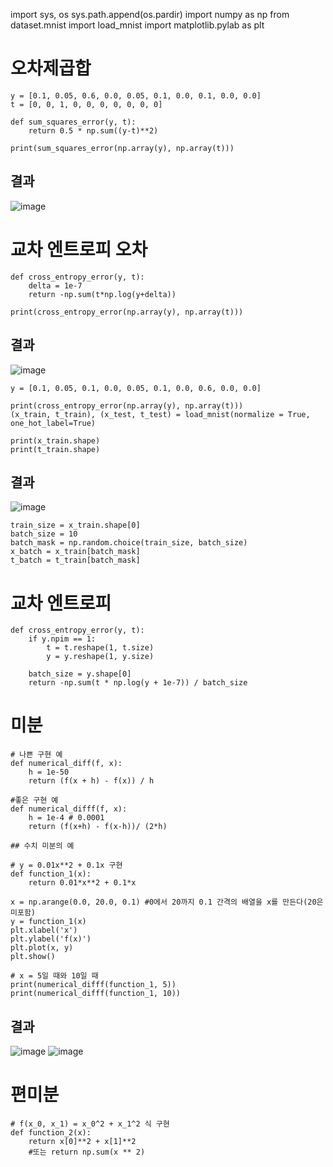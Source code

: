 import sys, os 
sys.path.append(os.pardir)
import numpy as np
from dataset.mnist import load_mnist
import matplotlib.pylab as plt

# 오차제곱합

```
y = [0.1, 0.05, 0.6, 0.0, 0.05, 0.1, 0.0, 0.1, 0.0, 0.0]
t = [0, 0, 1, 0, 0, 0, 0, 0, 0, 0]

def sum_squares_error(y, t):
    return 0.5 * np.sum((y-t)**2)

print(sum_squares_error(np.array(y), np.array(t)))
```
## 결과
![image](https://github.com/user-attachments/assets/75b3976b-4518-417c-8a54-59ceac2866c9)

# 교차 엔트로피 오차

```
def cross_entropy_error(y, t):
    delta = 1e-7
    return -np.sum(t*np.log(y+delta))

print(cross_entropy_error(np.array(y), np.array(t)))
```

## 결과
![image](https://github.com/user-attachments/assets/bbdb4c29-28fd-4dfa-9b87-fc967d8b7897)

```
y = [0.1, 0.05, 0.1, 0.0, 0.05, 0.1, 0.0, 0.6, 0.0, 0.0]

print(cross_entropy_error(np.array(y), np.array(t)))
(x_train, t_train), (x_test, t_test) = load_mnist(normalize = True, one_hot_label=True)

print(x_train.shape)
print(t_train.shape)
```

## 결과
![image](https://github.com/user-attachments/assets/efb51d42-9494-42fb-be51-b6f54a9c91c3)


```
train_size = x_train.shape[0]
batch_size = 10
batch_mask = np.random.choice(train_size, batch_size)
x_batch = x_train[batch_mask]
t_batch = t_train[batch_mask]
```

# 교차 엔트로피

```
def cross_entropy_error(y, t):
    if y.npim == 1:
        t = t.reshape(1, t.size)
        y = y.reshape(1, y.size)
        
    batch_size = y.shape[0]
    return -np.sum(t * np.log(y + 1e-7)) / batch_size
```

# 미분

```
# 나쁜 구현 예
def numerical_diff(f, x):
    h = 1e-50
    return (f(x + h) - f(x)) / h

#좋은 구현 예
def numerical_difff(f, x):
    h = 1e-4 # 0.0001
    return (f(x+h) - f(x-h))/ (2*h)

## 수치 미분의 예

# y = 0.01x**2 + 0.1x 구현
def function_1(x):
    return 0.01*x**2 + 0.1*x

x = np.arange(0.0, 20.0, 0.1) #0에서 20까지 0.1 간격의 배열을 x를 만든다(20은 미포함)
y = function_1(x)
plt.xlabel('x')
plt.ylabel('f(x)')
plt.plot(x, y)
plt.show()

# x = 5일 때와 10일 때 
print(numerical_difff(function_1, 5))
print(numerical_difff(function_1, 10))
```
## 결과
![image](https://github.com/user-attachments/assets/36ffa1f1-947d-4e58-9798-5b1fce26cb19)
![image](https://github.com/user-attachments/assets/61807110-c59f-4aa6-a813-9613bae4f8c9)

# 편미분

```
# f(x_0, x_1) = x_0^2 + x_1^2 식 구현
def function_2(x):
    return x[0]**2 + x[1]**2
    #또는 return np.sum(x ** 2)
```
